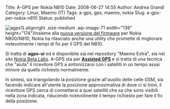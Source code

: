 Title: A-GPS per Nokia N810
Date: 2008-06-27 14:55
Author: Andrea Grandi
Category: Linux, Maemo (IT)
Tags: a-gps, gps, maemo, nokia
Slug: a-gps-per-nokia-n810
Status: published

![](http://www.andreagrandi.it/wp-content/uploads/2008/06/agps1.jpg "agps1"){.alignright
.size-medium .wp-image-71 width="136" height="174"}Insieme alla [nuova
versione del
firmware](http://maemo.org/news/announcements/view/os2008_feature_upgrade-reflash_your_tablet-for_the_last_time.html)
per Nokia N800/N810, Nokia ha rilasciato anche una utility che promette
di migliorare notevolmente i tempi di fix per il GPS del N810.

Si tratta di **agps-ui** ed è disponibile sia nei repository "Maemo
Extra", sia nel sito [Nokia Beta
Labs](http://www.nokia.com/betalabs/agps-tablet). A-GPS sta per
[**Assisted GPS**](http://it.wikipedia.org/wiki/Assisted_GPS) e si
tratta di una tecnica che "aiuta" il ricevitore GPS a sintonizzarsi con
i satelliti in un tempo assai minore da quello richiesto normalmente.

In sintesi, sia triangolando la posizione grazie all'ausilio delle celle
GSM, sia facendo indicare all'utente la posizione approssimativa di dove
ci si trovi, il ricevitore GPS cerca di connettersi a quei satelliti che
sa che sono visibili nella zona indicata, riducendo notevolmente il
tempo richiesto per fare il fix della posizione.
